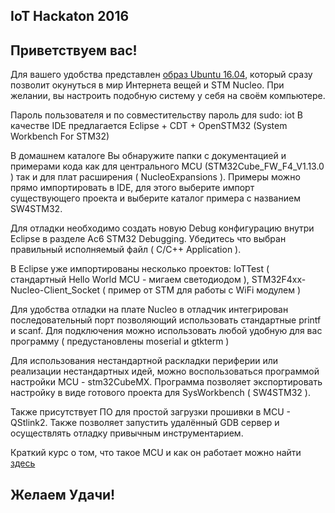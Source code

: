 IoT Hackaton 2016
------

## Приветствуем вас!

Для вашего удобства представлен [образ Ubuntu 16.04](https://goo.gl/HOUjYr), который сразу позволит окунуться в мир Интернета вещей и STM Nucleo.
При желании, вы настроить подобную систему у себя на своём компьютере.

Пароль пользователя и по совместительству пароль для sudo: iot
В качестве IDE предлагается Eclipse + CDT + OpenSTM32 (System Workbench For STM32)

В домашнем каталоге Вы обнаружите папки с документацией и примерами кода как для центрального MCU (STM32Cube_FW_F4_V1.13.0 ) так и для плат расширения ( NucleoExpansions ).
Примеры можно прямо импортировать в IDE, для этого выберите импорт существующего проекта и выберите каталог примера с названием SW4STM32.

Для отладки необходимо создать новую Debug конфигурацию внутри Eclipse в разделе Ac6 STM32 Debugging. Убедитесь что выбран правильный исполняемый файл ( С/С++ Application ).

В Eclipse уже импортированы несколько проектов: IoTTest ( стандартный Hello World MCU - мигаем светодиодом ), STM32F4xx-Nucleo-Client_Socket ( пример от STM для работы с WiFi модулем )

Для удобства отладки на плате Nucleo в отладчик интегрирован последовательный порт позволяющий использовать стандартные printf и scanf. Для подключения можно использовать любой удобную для вас программу ( предустановлены moserial и gtkterm )

Для использования нестандартной раскладки периферии или реализации нестандартных идей, можно воспользоваться программой настройки MCU - stm32CubeMX. Программа позволяет экспортировать настройку в виде готового проекта для SysWorkbench ( SW4STM32 ).

Также присутствует ПО для простой загрузки прошивки в MCU - QStlink2. Также позволяет запустить удалённый GDB сервер и осуществлять отладку привычным инструментарием.

Краткий курс о том, что такое MCU и как он работает можно найти [здесь](http://easyelectronics.ru/category/arm-uchebnyj-kurs)

## Желаем Удачи!
